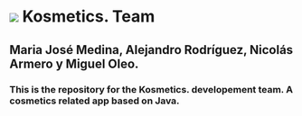 # ![](https://raw.githubusercontent.com/miguelob/Kosmetics_team/master/projectISW19/media/icons/Main_Logo.png) Kosmetics. Team
## Maria José Medina, Alejandro Rodríguez, Nicolás Armero y Miguel Oleo.
### This is the repository for the Kosmetics. developement team. A cosmetics related app based on Java.



